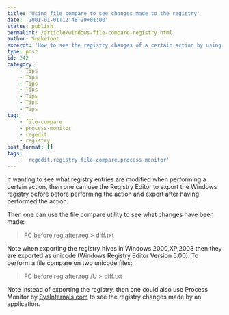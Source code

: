 ```yaml
---
title: 'Using file compare to see changes made to the registry'
date: '2001-01-01T12:48:29+01:00'
status: publish
permalink: /article/windows-file-compare-registry.html
author: Snakefoot
excerpt: 'How to see the registry changes of a certain action by using the file compare utility.'
type: post
id: 242
category:
    - Tips
    - Tips
    - Tips
    - Tips
    - Tips
    - Tips
    - Tips
tag:
    - file-compare
    - process-monitor
    - regedit
    - registry
post_format: []
tags:
    - 'regedit,registry,file-compare,process-monitor'
---
```

If wanting to see what registry entries are modified when performing a certain action, then one can use the Registry Editor to export the Windows registry before before performing the action and export after having performed the action.  
  
 Then one can use the file compare utility to see what changes have been made:

> FC before.reg after.reg &gt; diff.txt

 Note when exporting the registry hives in Windows 2000,XP,2003 then they are exported as unicode (Windows Registry Editor Version 5.00). To perform a file compare on two unicode files:
 > FC before.reg after.reg /U &gt; diff.txt

 Note instead of exporting the registry, then one could also use Process Monitor by [SysInternals.com](http://www.sysinternals.com/) to see the registry changes made by an application.